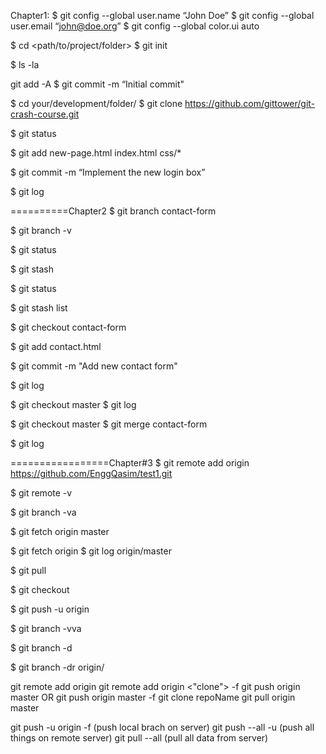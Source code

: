 Chapter1:
$ git config --global user.name “John Doe”
$ git config --global user.email “john@doe.org”
$ git config --global color.ui auto

$ cd <path/to/project/folder>
$ git init

$ ls -la

git add -A
$ git commit -m “Initial commit"

$ cd your/development/folder/
$ git clone https://github.com/gittower/git-crash-course.git


$ git status

$ git add new-page.html index.html css/*

$ git commit -m “Implement the new login box”

$ git log

==========Chapter2
$ git branch contact-form


$ git branch -v

$ git status

$ git stash

$ git status

$ git stash list

$ git checkout contact-form

$ git add contact.html

$ git commit -m "Add new contact form"

$ git log

$ git checkout master
$ git log

$ git checkout master
$ git merge contact-form

$ git log

=================Chapter#3
$ git remote add origin https://github.com/EnggQasim/test1.git

$ git remote -v

$ git branch -va

$ git fetch origin master

$ git fetch origin
$ git log origin/master

$ git pull

$ git checkout <branchName>

$ git push -u origin <branchName>

$ git branch -vva

$ git branch -d <branchName>

$ git branch -dr origin/<branchName>


git remote add origin 
git remote add origin <"clone"> -f
git push origin master              OR          git push origin master -f
git clone repoName
git pull origin master

git push -u origin <branch> -f (push local brach on server)
git push --all -u (push all things on remote server)
git pull --all (pull all data from server)


